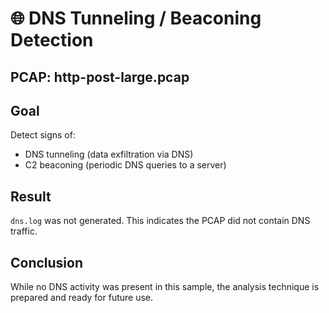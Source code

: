 # 🌐 DNS Tunneling / Beaconing Detection

## PCAP: http-post-large.pcap

## Goal
Detect signs of:
- DNS tunneling (data exfiltration via DNS)
- C2 beaconing (periodic DNS queries to a server)

## Result
`dns.log` was not generated. This indicates the PCAP did not contain DNS traffic.

## Conclusion
While no DNS activity was present in this sample, the analysis technique is prepared and ready for future use.
